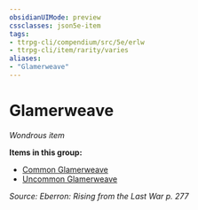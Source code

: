 ```yaml
---
obsidianUIMode: preview
cssclasses: json5e-item
tags:
- ttrpg-cli/compendium/src/5e/erlw
- ttrpg-cli/item/rarity/varies
aliases: 
- "Glamerweave"
---
```

# Glamerweave
*Wondrous item*  



**Items in this group:**

- [Common Glamerweave](Misc%20Files/CLI/compendium/items/common-glamerweave-erlw.md)
- [Uncommon Glamerweave](Misc%20Files/CLI/compendium/items/uncommon-glamerweave-erlw.md)

*Source: Eberron: Rising from the Last War p. 277*